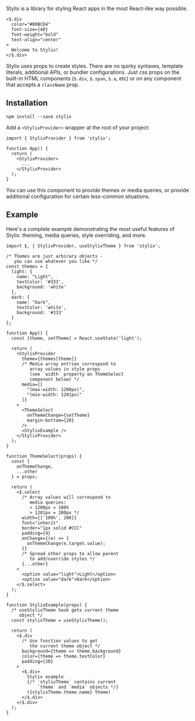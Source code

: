 Stylix is a library for styling React apps in the most React-like way possible.

```tsx-render
<$.div
  color="#00BCD4"
  font-size={40}
  font-weight="bold"
  text-align="center"
>
  Welcome to Stylix!
</$.div>
```

Stylix uses props to create styles. There are no quirky syntaxes, template literals, additional APIs, or bundler configurations. Just css props on the built-in HTML components (`$.div`, `$.span`, `$.a`, etc) or on any component that accepts a `className` prop.

## Installation

```
npm install --save stylix
```

Add a `<StylixProvider>` wrapper at the root of your project:

```tsx
import { StylixProvider } from 'stylix';

function App() {
  return (
    <StylixProvider>
      ...
    </StylixProvider>
  );
}
```

You can use this component to provide themes or media queries, or provide additional configuration for certain less-common situations.

## Example

Here's a complete example demonstrating the most useful features of Stylix: theming, media queries, style overriding, and more.

```tsx-app-column
import $, { StylixProvider, useStylixTheme } from 'stylix';

/* Themes are just arbirary objects -
   you can use whatever you like */
const themes = {
  light: {
    name: "Light",
    textColor: '#333',
    background: 'white'
  },
  dark: {
    name: "Dark",
    textColor: 'white',
    background: '#333'
  }
};

function App() {
  const [theme, setTheme] = React.useState('light');
  
  return (
    <StylixProvider
      theme={themes[theme]}
      /* Media array entries correspond to
         array values in style props
         (see `width` property on ThemeSelect
         component below) */
      media={[
        "(max-width: 1200px)",
        "(min-width: 1201px)"
      ]}
    >
      <ThemeSelect 
        onThemeChange={setTheme} 
        margin-bottom={20} 
      />
      <StylixExample />
    </StylixProvider>
  );
}

function ThemeSelect(props) {
  const {
    onThemeChange,
    ...other
  } = props;
  
  return (
    <$.select 
      /* Array values will correspond to 
         media queries:
         < 1200px = 100%
         > 1201px = 200px */
      width={['100%', 200]}
      font="inherit"
      border="1px solid #CCC"
      padding={4}
      onChange={(e) => {
        onThemeChange(e.target.value);
      }}
      /* Spread other props to allow parent
         to add/override styles */
      {...other}
    >
      <option value="light">Light</option>
      <option value="dark">Dark</option>
    </$.select>
  );
}

function StylixExample(props) {
  /* useStylixTheme hook gets current theme 
     object */
  const stylixTheme = useStylixTheme();
  
  return (
    <$.div 
      /* Use function values to get 
         the current theme object */
      background={theme => theme.background} 
      color={theme => theme.textColor}
      padding={10}
    >
      <$.div>
        Stylix example 
        {/* `stylixTheme` contains current 
            `theme` and `media` objects */}
        ({stylixTheme.theme.name} theme)
      </$.div>
    </$.div>
  );
}
```
